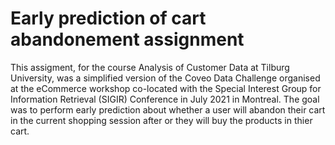 # Early prediction of cart abandonement assignment
This assigment, for the course Analysis of Customer Data at Tilburg University, was a simplified version of the Coveo Data Challenge organised at the eCommerce workshop co-located with the Special Interest Group for Information Retrieval (SIGIR) Conference in July 2021 in Montreal. The goal was to perform early prediction about whether a user will abandon their cart in the current shopping session after or they will buy the products in thier cart.


